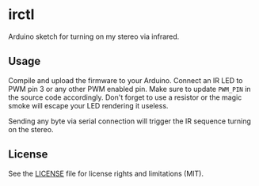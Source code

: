 # irctl
Arduino sketch for turning on my stereo via infrared.

## Usage
Compile and upload the firmware to your Arduino. Connect an IR LED to PWM pin 3
or any other PWM enabled pin. Make sure to update `PWM_PIN` in the source code
accordingly. Don't forget to use a resistor or the magic smoke will escape
your LED rendering it useless.

Sending any byte via serial connection will trigger the IR sequence turning on
the stereo.

## License
See the [LICENSE](LICENSE.md) file for license rights and limitations (MIT).
